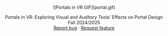 <p align="center">
  ![Portals in VR GIF](portal.gif)
</p>

<p align="center">
  Portals in VR: Exploring Visual and Auditory Tools’ Effects on Portal Design Fall 2024/2025
  <br>
  <a href="https://reponame/issues/new?template=bug.md">Report bug</a>
  ·
  <a href="https://reponame/issues/new?template=feature.md&labels=feature">Request feature</a>
</p>
